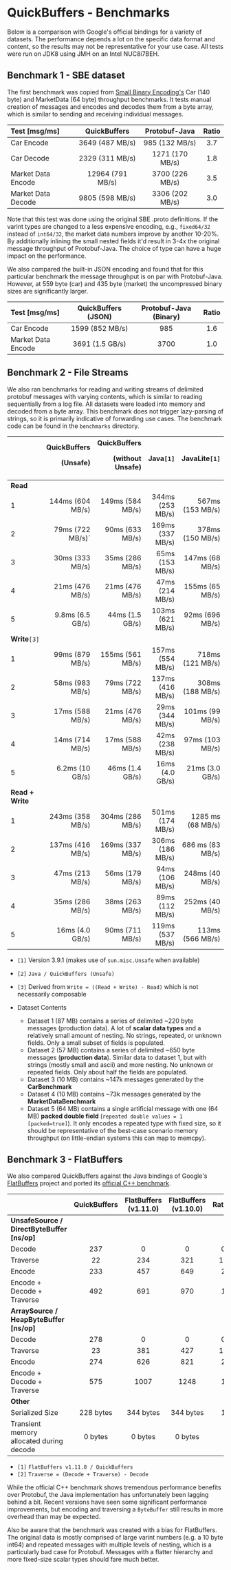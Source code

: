 # QuickBuffers - Benchmarks
  
Below is a comparison with Google's official bindings for a variety of datasets. The performance depends a lot on the specific data format and content, so the results may not be representative for your use case. All tests were run on JDK8 using JMH on an Intel NUC8i7BEH.

## Benchmark 1 - SBE dataset

The first benchmark was copied from [Small Binary Encoding's](https://mechanical-sympathy.blogspot.com/2014/05/simple-binary-encoding.html) Car (140 byte) and MarketData (64 byte) throughput benchmarks. It tests manual creation of messages and encodes and decodes them from a byte array, which is similar to sending and receiving individual messages.

<!-- car mutliplier: 140 * 1000 / (1024*1024) = 0.1335 = -->
<!-- market multiplier: 64 * 1000 / (1024*1024) = 0.061 = -->

| Test [msg/ms] | QuickBuffers | Protobuf-Java | Ratio
| :----------- | :-----------: | :-----------: | :-----------: |
| Car Encode  | 3649 (487 MB/s) | 985 (132 MB/s) |  3.7  
| Car Decode  | 2329 (311 MB/s) | 1271 (170 MB/s) |  1.8  
| Market Data Encode  | 12964 (791 MB/s) | 3700 (226 MB/s) |  3.5  
| Market Data Decode  | 9805 (598 MB/s) | 3306 (202 MB/s) |  3.0  

Note that this test was done using the original SBE .proto definitions. If the varint types are changed to a less expensive encoding, e.g., `fixed64/32` instead of `int64/32`, the market data numbers improve by another 10-20%. By additionally inlining the small nested fields it'd result in 3-4x the original message throughput of Protobuf-Java. The choice of type can have a huge impact on the performance.

We also compared the built-in JSON encoding and found that for this particular benchmark the message throughput is on par with Protobuf-Java. However, at 559 byte (car) and 435 byte (market) the uncompressed binary sizes are significantly larger.

<!-- car mutliplier: 559 * 1000 / (1024*1024) = 0.5331 = -->
<!-- market multiplier: 435 * 1000 / (1024*1024) = 0.415 = -->

| Test [msg/ms] | QuickBuffers (JSON) | Protobuf-Java (Binary) | Ratio
| :----------- | :-----------: | :-----------: | :-----------: |
| Car Encode  | 1599 (852 MB/s) | 985 |  1.6  
| Market Data Encode  | 3691 (1.5 GB/s) | 3700 |  1.0 

## Benchmark 2 - File Streams

We also ran benchmarks for reading and writing streams of delimited protobuf messages with varying contents, which is similar to reading sequentially from a log file. All datasets were loaded into memory and decoded from a byte array. This benchmark does not trigger lazy-parsing of strings, so it is primarily indicative of forwarding use cases. The benchmark code can be found in the `benchmarks` directory.

|  | QuickBuffers<p>(Unsafe) | QuickBuffers<p>(without Unsafe) | Java`[1]`| JavaLite`[1]` | `[2]`
| ----------- | -----------: | -----------: | -----------: | -----------: | ----------- |
| **Read**  | | 
| 1  | 144ms (604 MB/s) | 149ms (584 MB/s) |  344ms (253 MB/s)  | 567ms (153 MB/s) | 2.4
| 2  | 79ms (722 MB/s)` | 90ms (633 MB/s) | 169ms (337 MB/s)  | 378ms (150 MB/s) | 2.1
| 3  | 30ms (333 MB/s) | 35ms (286 MB/s) | 65ms (153 MB/s)  | 147ms (68 MB/s) | 2.2
| 4  | 21ms (476 MB/s) | 21ms (476 MB/s) | 47ms (214 MB/s)  | 155ms (65 MB/s) | 2.2
| 5 | 9.8ms (6.5 GB/s) | 44ms (1.5 GB/s) |  103ms (621 MB/s)  | 92ms (696 MB/s) | 10.5
|  **Write**`[3]`  | | |
| 1 | 99ms (879 MB/s)  | 155ms (561 MB/s) | 157ms (554 MB/s)  | 718ms (121 MB/s)  | 1.6
| 2 | 58ms (983 MB/s)  | 79ms (722 MB/s) | 137ms (416 MB/s)  | 308ms (188 MB/s) | 2.4
| 3  | 17ms (588 MB/s) | 21ms (476 MB/s) | 29ms (344 MB/s)  | 101ms (99 MB/s) | 1.7
| 4  | 14ms (714 MB/s) | 17ms (588 MB/s) | 42ms (238 MB/s)  | 97ms (103 MB/s) | 3.0
| 5 | 6.2ms (10 GB/s)  | 46ms (1.4 GB/s) | 16ms (4.0 GB/s)  | 21ms (3.0 GB/s) | 2.5
| **Read + Write** |  | 
| 1  | 243ms (358 MB/s) | 304ms (286 MB/s) | 501ms (174 MB/s)  | 1285 ms (68 MB/s) | 2.1
| 2 | 137ms (416 MB/s) | 169ms (337 MB/s) | 306ms (186 MB/s)  | 686 ms (83 MB/s) | 2.2
| 3  | 47ms (213 MB/s) | 56ms (179 MB/s) | 94ms (106 MB/s)  | 248ms (40 MB/s) | 2.0
| 4  | 35ms (286 MB/s) | 38ms (263 MB/s) | 89ms (112 MB/s)  | 252ms (40 MB/s) | 2.5
| 5  | 16ms (4.0 GB/s) | 90ms (711 MB/s) | 119ms (537 MB/s)  | 113ms (566 MB/s) | 7.4

<!-- | 3  | ms (  MB/s) | ms (  MB/s) | ms (  MB/s)  | ms (  MB/s) | 0 -->

* `[1]` Version 3.9.1 (makes use of `sun.misc.Unsafe` when available)
* `[2]` `Java / QuickBuffers (Unsafe)`
* `[3]` Derived from `Write = ((Read + Write) - Read)` which is not necessarily composable

 * Dataset Contents
   * Dataset 1 (87 MB) contains a series of delimited ~220 byte messages (production data). A lot of **scalar data types** and a relatively small amount of nesting. No strings, repeated, or unknown fields. Only a small subset of fields is populated.
   * Dataset 2 (57 MB) contains a series of delimited ~650 byte messages (**production data**). Similar data to dataset 1, but with strings (mostly small and ascii) and more nesting. No unknown or repeated fields. Only about half the fields are populated.
   * Dataset 3 (10 MB) contains ~147k messages generated by the **CarBenchmark**
   * Dataset 4 (10 MB) contains ~73k messages generated by the  **MarketDataBenchmark**
   * Dataset 5 (64 MB) contains a single artificial message with one (64 MB) **packed double field** (`repeated double values = 1 [packed=true]`). It only encodes a repeated type with fixed size, so it should be representative of the best-case scenario memory throughput (on little-endian systems this can map to memcpy).
   
## Benchmark 3 - FlatBuffers
   
We also compared QuickBuffers against the Java bindings of Google's [FlatBuffers](https://google.github.io/flatbuffers/) project and ported its [official C++ benchmark](https://google.github.io/flatbuffers/flatbuffers_benchmarks.html).
   
   
|  | QuickBuffers | FlatBuffers (v1.11.0) | FlatBuffers (v1.10.0) | Ratio`[1]`
| :----------- | :-----------: | :-----------: | :-----------: | :-----------: |
| **UnsafeSource / DirectByteBuffer [ns/op]**  
| Decode             | 237 | 0 | 0 |  0.0 
| Traverse           | 22 | 234 | 321 |  10.6
| Encode             | 233 | 457 | 649 |  2.0
| Encode + Decode + Traverse | 492 | 691 | 970 |  1.4
| **ArraySource / HeapByteBuffer [ns/op]**  
| Decode             | 278 | 0 | 0 |  0.0  
| Traverse           | 23 | 381 | 427 |  16.6
| Encode             | 274 | 626 | 821 |  2.3
| Encode + Decode + Traverse | 575 | 1007 | 1248 |  1.8
| **Other**  
| Serialized Size   | 228 bytes | 344 bytes | 344 bytes |  1.5
| Transient memory allocated during decode   | 0 bytes | 0 bytes | 0 bytes | 1

* `[1]` `FlatBuffers v1.11.0 / QuickBuffers`
* `[2]` `Traverse = (Decode + Traverse) - Decode`
   
While the official C++ benchmark shows tremendous performance benefits over Protobuf, the Java implementation has unfortunately been lagging behind a bit. Recent versions have seen some significant performance improvements, but encoding and traversing a `ByteBuffer` still results in more overhead than may be expected.

Also be aware that the benchmark was created with a bias for FlatBuffers. The original data is mostly comprised of large varint numbers (e.g. a 10 byte int64) and repeated messages with multiple levels of nesting, which is a particularly bad case for Protobuf. Messages with a flatter hierarchy and more fixed-size scalar types should fare much better.